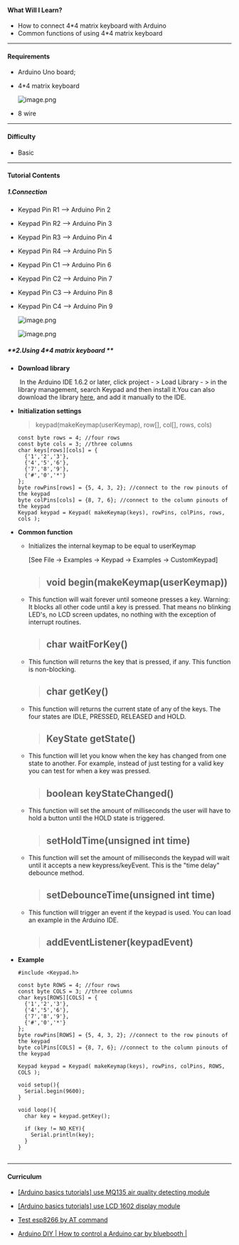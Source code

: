 #### What Will I Learn?
- How to connect  4*4 matrix keyboard with Arduino 
- Common  functions of using 4*4 matrix keyboard 

---

#### Requirements
- Arduino Uno board;

- 4*4 matrix keyboard

  ![image.png](https://res.cloudinary.com/hpiynhbhq/image/upload/v1516251154/i41zbdiw4kvhkbo9hsol.png)

- 8 wire

---

#### Difficulty
- Basic

---

#### Tutorial Contents
##### 1.Connection

- Keypad Pin R1 –> Arduino Pin 2

- Keypad Pin R2 –> Arduino Pin 3

- Keypad Pin R3 –> Arduino Pin 4

- Keypad Pin R4 –> Arduino Pin 5

- Keypad Pin C1 –> Arduino Pin 6

- Keypad Pin C2 –> Arduino Pin 7

- Keypad Pin C3 –> Arduino Pin 8

- Keypad Pin C4 –> Arduino Pin 9

  ![image.png](https://res.cloudinary.com/hpiynhbhq/image/upload/v1516251417/aecno6pulkwrgx9d7yuw.png)

  ![image.png](https://res.cloudinary.com/hpiynhbhq/image/upload/v1516251465/zbizhev2olvicgsdjed0.png)


##### **2.Using 4*4 matrix keyboard **

- **Download library**

  ​	In the Arduino IDE 1.6.2 or later, click  project - > Load Library - > in the library management, search Keypad and then install it.You can also download the library [here](http://playground.arduino.cc/uploads/Code/keypad.zip), and add it manually to the IDE.

- **Initialization settings**

  > keypad(makeKeymap(userKeymap), row[], col[], rows, cols)

  ```
  const byte rows = 4; //four rows
  const byte cols = 3; //three columns
  char keys[rows][cols] = {
    {'1','2','3'},
    {'4','5','6'},
    {'7','8','9'},
    {'#','0','*'}
  };
  byte rowPins[rows] = {5, 4, 3, 2}; //connect to the row pinouts of the keypad
  byte colPins[cols] = {8, 7, 6}; //connect to the column pinouts of the keypad
  Keypad keypad = Keypad( makeKeymap(keys), rowPins, colPins, rows, cols );
  ```

- **Common function**

  - Initializes the internal keymap to be equal to userKeymap

    [See File -> Examples -> Keypad -> Examples -> CustomKeypad]

    > ## void begin(makeKeymap(userKeymap))

  - This function will wait forever until someone presses a key. Warning: It blocks all other code until a key is pressed. That means no blinking LED's, no LCD screen updates, no nothing with the exception of interrupt routines.

    > ## char waitForKey()

  - This function will returns the key that is pressed, if any. This function is non-blocking.

    > ## char getKey()

  - This function will returns the current state of any of the keys.
    The four states are IDLE, PRESSED, RELEASED and HOLD.

    > ## KeyState getState()

  - This function will  let you know when the key has changed from one state to another. For example, instead of just testing for a valid key you can test for when a key was pressed.

    > ## boolean keyStateChanged()

  - This function will set the amount of milliseconds the user will have to hold a button until the HOLD state is triggered.

    > ## setHoldTime(unsigned int time)

  - This function will set the amount of milliseconds the keypad will wait until it accepts a new keypress/keyEvent. This is the "time delay" debounce method.

    > ## setDebounceTime(unsigned int time)

  - This function will  trigger an event if the keypad is used. You can load an example in the Arduino IDE.

    > ## addEventListener(keypadEvent)

- **Example**

  ```
  #include <Keypad.h>

  const byte ROWS = 4; //four rows
  const byte COLS = 3; //three columns
  char keys[ROWS][COLS] = {
    {'1','2','3'},
    {'4','5','6'},
    {'7','8','9'},
    {'#','0','*'}
  };
  byte rowPins[ROWS] = {5, 4, 3, 2}; //connect to the row pinouts of the keypad
  byte colPins[COLS] = {8, 7, 6}; //connect to the column pinouts of the keypad

  Keypad keypad = Keypad( makeKeymap(keys), rowPins, colPins, ROWS, COLS );

  void setup(){
    Serial.begin(9600);
  }

  void loop(){
    char key = keypad.getKey();

    if (key != NO_KEY){
      Serial.println(key);
    }
  }
  ```

##  

---

#### Curriculum

- [[Arduino basics tutorials] use MQ135 air quality detecting module](https://utopian.io/utopian-io/@cha0s0000/arduino-basics-tutorials-use-mq135-air-quality-detecting-module)


- [[Arduino basics tutorials] use LCD 1602 display module](https://utopian.io/utopian-io/@cha0s0000/arduino-basics-tutorials-use-lcd-1602-display-module)
- [Test esp8266 by AT command](https://utopian.io/utopian-io/@cha0s0000/test-esp8266-by-at-command)
- [Arduino DIY | How to control a Arduino car by bluebooth |](https://utopian.io/utopian-io/@cha0s0000/arduino-diy-or-how-to-control-a-arduino-car-by-bluebooth-or-arduino)
